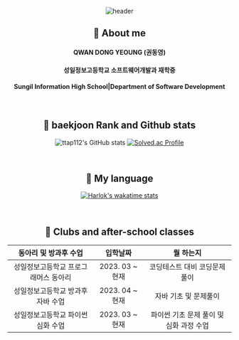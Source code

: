 <div align="center">

![header](https://capsule-render.vercel.app/api?type=waving&color=auto&height=300&section=header&text=HelloWorld&fontSize=90) 
 ## 💭 About me
 <h4>QWAN DONG YEOUNG (권동영)</h4>
 <h4>성일정보고등학교 소프트웨어개발과 재학중</h4>
 <h4>Sungil Information High School|Department of Software Development<h4>

<br/> 


## 📙 baekjoon Rank and Github stats 
![ttap112's GitHub stats](https://github-readme-stats.vercel.app/api?username=ttap112&show_icons=true&theme=synthwave) [![Solved.ac Profile](http://mazassumnida.wtf/api/generate_badge?boj=mirage)](https://solved.ac/mirage)

<br/>

## 💬  My language
[![Harlok's wakatime stats](https://github-readme-stats.vercel.app/api/wakatime?ttap112=Harlok)](https://github.com/anuraghazra/github-readme-stats)

<br/>
 
## 📃  Clubs and after-school classes

| 동아리 및 방과후 수업 | 입학날짜 | 뭘 하는지 |
|:--------:|:--------:|:--------:|
| 성일정보고등학교 프로그래머스 동아리 | 2023. 03 ~ 현재 | 코딩테스트 대비 코딩문제 풀이  |
| 성일정보고등학교 방과후 자바 수업 | 2023. 04 ~ 현재 | 자바 기초 및 문제풀이  |
| 성일정보고등학교 파이썬 심화 수업 | 2023. 03 ~ 현재 | 파이썬 기초 문제 풀이 및 심화 과정 수업  |
</div>

